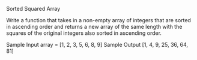 
Sorted Squared Array

Write a function that takes in a non-empty array of integers that are sorted in ascending order and returns a new array of the same length with the squares of the original integers also sorted in ascending order.

Sample Input
array = [1, 2, 3, 5, 6, 8, 9]
Sample Output
[1, 4, 9, 25, 36, 64, 81]